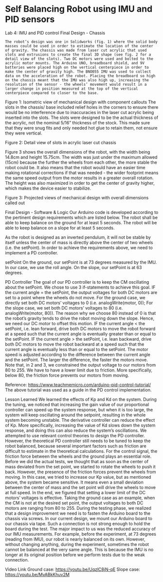# Self Balancing Robot using IMU and PID sensors

Lab 4: IMU and PID control
Final Design - Chassis

	The robot’s design was one in Solidworks (fig. 1) where the solid body masses could be used in order to estimate the location of the center of gravity. The chassis was made from laser cut acrylic that used slots and extrusions to create the final 3D shape (see fig. 2 for a detail view of the slots). Two DC motors were used and bolted to the acrylic motor mounts. The Arduino UNO, breadboard shield, and 9V batteries were placed high on the vertical centerpiece in order to make the center of gravity high. The BNO055 IMU was used to collect data on the acceleration of the robot. Placing the breadboard so high on the chassis meant that the IMU was also high up, increasing the resolution of the sensor - the wheels’ movement would result in a larger change in position measured at the top of the vertical centerpiece compared to closer to the base. 

Figure 1: Isometric view of mechanical design with component callouts
	The slots in the chassis/ base included relief holes in the corners to ensure there would be no interference due to inaccuracies in the laser cut acrylic being inserted into the slots. The slots were designed to be the actual thickness of the acrylic, not the nominal 5/16” thickness of the stock. This made sure that they were snug fits and only needed hot glue to retain them, not ensure they were vertical. 

Figure 2: Detail view of slots in acrylic laser cut chassis
	

Figure 3 shows the overall dimensions of the robot, with the width being 14.8cm and height 15.75cm. The width was just under the maximum allowed (15cm) because the further the wheels from each other, the more stable the robot could be. It also means that the robot would have an easier time making rotational corrections if that was needed - the wider footprint means the same speed output from the motor results in a greater overall rotation. The height was also maximized in order to get the center of gravity higher, which makes the device easier to stabilize. 

Figure 3: Projected views of mechanical design with overall dimensions called out


Final Design - Software & Logic
Our Arduino code is developed according to the pertinent design requirements which are listed below.
The robot shall be able to keep balance on the ground for at least 5 seconds.
The robot will be able to keep balance on a slope for at least 5 seconds.

As the robot is designed as an inverted pendulum, it will not be stable by itself unless the center of mass is directly above the center of two wheels (i.e. the setPoint). In order to achieve the requirements above, we need to implement a PD controller.  

setPoint
On the ground, our setPoint is at 73 degrees measured by the IMU. In our case, we use the roll angle.
On the slope, our setPoint is at 63 degrees.

PD Controller
The goal of our PD controller is to keep the CM oscillating about the setPoint. We chose to use 3 if-statements to achieve this goal.
IF the current angle = the setPoint, the output voltages for both DC motors are set to a point where the wheels do not move.
For the ground case, we directly set both DC motors’ voltages to 0 (i.e. analogWrite(motor, 0));
For the slope case, we set both DC motors’ voltages to 80 (i.e. analogWrite(motor, 80)). The reason why we choose 80 instead of 0 is that the robot’s gravity tends to drive the robot moving down the slope. Hence, we need our DC motor to offset this motion.
IF the current angle < the setPoint, i.e. lean forward, drive both DC motors to move the robot forward at a speed such that the current angle is eventually greater than or equal to the setPoint.
IF the current angle > the setPoint, i.e. lean backward, drive both DC motors to move the robot backward at a speed such that the current angle is eventually less than or equal to the setPoint.
The motor speed is adjusted according to the difference between the current angle and the setPoint. The larger the difference, the faster the motors move. Note that, in 2 and 3, we constrained the output voltage to our motors from 80 to 255. We have to have a lower limit due to friction. More specifically, below 80, the friction force prevents our motors from moving.


Reference: https://www.teachmemicro.com/arduino-pid-control-tutorial/
The above tutorial was used as a guide in the PD control implementation. 



Lesson Learned
We learned the effects of Kp and Kd on the system. During the tuning, we noticed that increasing the gain value of our proportional controller can speed up the system response, but when it is too large, the system will keep oscillating around the setpoint, resulting in the whole system becoming unstable. The derivative controller can reduce the effect of Kp. More specifically, increasing the value of Kd slows down the system response, and doing this can also reduce the system’s oscillations. 
We attempted to use relevant control theories to design the PD controller. However, the theoretical PD controller still needs to be tuned to keep the robot balanced, because several important factors such as friction are difficult to estimate in the theoretical calculations.
For the control signal, the friction force between the wheels and the ground plays an essential role. Before we did the actual tests,  we thought that as soon as the center of mass deviated from the set point, we started to rotate the wheels to push it back. However, the presence of the friction forces prevent the wheels from moving. In this case, we tried to increase our Kp value, but as mentioned above, the system became sensitive. It means even a small deviation between the center of mass and the set point will drive the wheels to move at full speed. In the end, we figured that setting a lower limit of the DC motors’ voltages is effective. Taking the ground case as an example, when the CM is not at the desired set point, the output voltages to both DC motors are ranging from 80 to 255.
During the testing phase, we realized that a design improvement we need is to fasten the Arduino board to the chassis via screws. In our current design, we mount our Arduino board to our chassis via tape. Such a connection is not strong enough to hold the board during the test. The major impact to us was the reduced accuracy of our IMU measurements. For example, before the experiment, at 73 degrees (reading from IMU), our robot is nearly balanced on its own. However, without changing anything, during the experiment, sometimes the robot cannot be balanced at the very same angle. This is because the IMU is no longer at its original position before we perform tests due to the weak connection.

Video Link
Ground case: https://youtu.be/UqzlC8jN-qE 
Slope case: https://youtu.be/MvABkKhuv2M